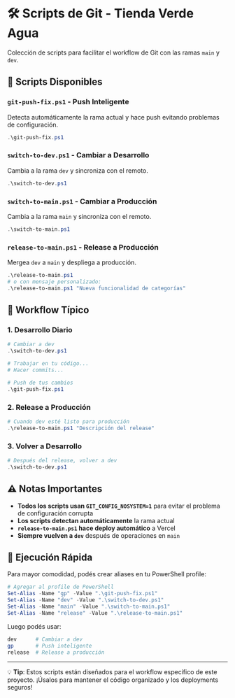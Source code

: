 # 🛠️ Scripts de Git - Tienda Verde Agua

Colección de scripts para facilitar el workflow de Git con las ramas `main` y `dev`.

## 📁 Scripts Disponibles

### `git-push-fix.ps1` - Push Inteligente
Detecta automáticamente la rama actual y hace push evitando problemas de configuración.
```powershell
.\git-push-fix.ps1
```

### `switch-to-dev.ps1` - Cambiar a Desarrollo
Cambia a la rama `dev` y sincroniza con el remoto.
```powershell
.\switch-to-dev.ps1
```

### `switch-to-main.ps1` - Cambiar a Producción
Cambia a la rama `main` y sincroniza con el remoto.
```powershell
.\switch-to-main.ps1
```

### `release-to-main.ps1` - Release a Producción
Mergea `dev` a `main` y despliega a producción.
```powershell
.\release-to-main.ps1
# o con mensaje personalizado:
.\release-to-main.ps1 "Nueva funcionalidad de categorías"
```

## 🔄 Workflow Típico

### 1. Desarrollo Diario
```powershell
# Cambiar a dev
.\switch-to-dev.ps1

# Trabajar en tu código...
# Hacer commits...

# Push de tus cambios
.\git-push-fix.ps1
```

### 2. Release a Producción
```powershell
# Cuando dev esté listo para producción
.\release-to-main.ps1 "Descripción del release"
```

### 3. Volver a Desarrollo
```powershell
# Después del release, volver a dev
.\switch-to-dev.ps1
```

## ⚠️ Notas Importantes

- **Todos los scripts usan `GIT_CONFIG_NOSYSTEM=1`** para evitar el problema de configuración corrupta
- **Los scripts detectan automáticamente** la rama actual
- **`release-to-main.ps1` hace deploy automático** a Vercel
- **Siempre vuelven a `dev`** después de operaciones en `main`

## 🚀 Ejecución Rápida

Para mayor comodidad, podés crear aliases en tu PowerShell profile:

```powershell
# Agregar al profile de PowerShell
Set-Alias -Name "gp" -Value ".\git-push-fix.ps1"
Set-Alias -Name "dev" -Value ".\switch-to-dev.ps1" 
Set-Alias -Name "main" -Value ".\switch-to-main.ps1"
Set-Alias -Name "release" -Value ".\release-to-main.ps1"
```

Luego podés usar:
```powershell
dev      # Cambiar a dev
gp       # Push inteligente
release  # Release a producción
```

---

💡 **Tip**: Estos scripts están diseñados para el workflow específico de este proyecto. ¡Úsalos para mantener el código organizado y los deployments seguros!
